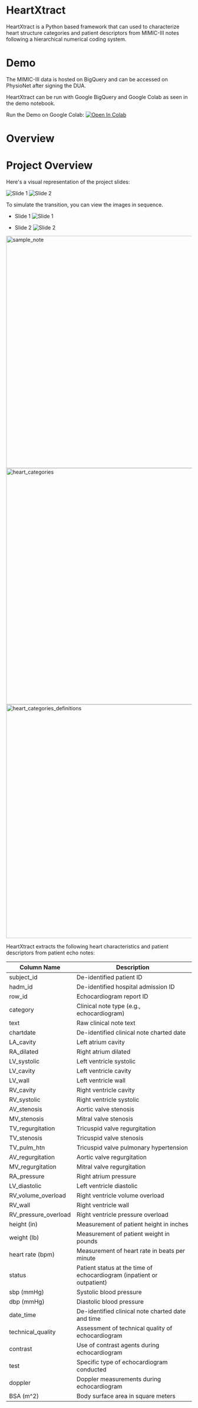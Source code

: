 # HeartXtract

HeartXtract is a Python based framework that can used to characterize heart structure categories and patient descriptors from MIMIC-III notes following a hierarchical numerical coding system.

# Demo
The MIMIC-III data is hosted on BigQuery and can be accessed on PhysioNet after signing the DUA. 

HeartXtract can be run with Google BigQuery and Google Colab as seen in the demo notebook.

Run the Demo on Google Colab: [![Open In Colab](https://colab.research.google.com/assets/colab-badge.svg)]([https://colab.research.google.com/drive/your-notebook-id (https://colab.research.google.com/drive/1FEmWGK37qSav4puFaiCZycHiLUcq-6_1))

# Overview

# Project Overview

Here's a visual representation of the project slides:

![Slide 1](<img width="630" alt="sample_note" src="https://github.com/danamouk/HeartXtract/assets/49573192/c381f916-6c6a-4cb4-8ea8-4174a44a0111">
) <!-- .element height="300px" -->
![Slide 2](<img width="641" alt="heart_categories" src="https://github.com/danamouk/HeartXtract/assets/49573192/e33cbe8e-c2cb-4b8c-b7a3-7e19cd7ccd0e">
) <!-- .element height="300px" -->

To simulate the transition, you can view the images in sequence.

* Slide 1
![Slide 1](path/to/slide1/image.png) <!-- .element height="300px" -->

* Slide 2
![Slide 2](path/to/slide2/image.png) <!-- .element height="300px" -->

<img width="630" alt="sample_note" src="https://github.com/danamouk/HeartXtract/assets/49573192/c381f916-6c6a-4cb4-8ea8-4174a44a0111">

<img width="641" alt="heart_categories" src="https://github.com/danamouk/HeartXtract/assets/49573192/e33cbe8e-c2cb-4b8c-b7a3-7e19cd7ccd0e">

<img width="634" alt="heart_categories_definitions" src="https://github.com/danamouk/HeartXtract/assets/49573192/0b3c99f5-b523-42f2-b1da-bdcd04c2bff7">

HeartXtract extracts the following heart characteristics and patient descriptors from patient echo notes:

| Column Name            | Description                                                           |
|------------------------|-----------------------------------------------------------------------|
| subject_id             | De-identified patient ID                                              |
| hadm_id                | De-identified hospital admission ID                                  |
| row_id                 | Echocardiogram report ID                                             |
| category               | Clinical note type (e.g., echocardiogram)                            |
| text                   | Raw clinical note text                                               |
| chartdate              | De-identified clinical note charted date                             |
| LA_cavity              | Left atrium cavity                                                    |
| RA_dilated             | Right atrium dilated                                                 |
| LV_systolic            | Left ventricle systolic                                              |
| LV_cavity              | Left ventricle cavity                                                 |
| LV_wall                | Left ventricle wall                                                   |
| RV_cavity              | Right ventricle cavity                                                |
| RV_systolic            | Right ventricle systolic                                              |
| AV_stenosis            | Aortic valve stenosis                                                |
| MV_stenosis            | Mitral valve stenosis                                                |
| TV_regurgitation       | Tricuspid valve regurgitation                                        |
| TV_stenosis            | Tricuspid valve stenosis                                             |
| TV_pulm_htn            | Tricuspid valve pulmonary hypertension                              |
| AV_regurgitation       | Aortic valve regurgitation                                           |
| MV_regurgitation       | Mitral valve regurgitation                                           |
| RA_pressure            | Right atrium pressure                                                |
| LV_diastolic           | Left ventricle diastolic                                             |
| RV_volume_overload     | Right ventricle volume overload                                      |
| RV_wall                | Right ventricle wall                                                 |
| RV_pressure_overload   | Right ventricle pressure overload                                    |
| height (in)            | Measurement of patient height in inches                               |
| weight (lb)            | Measurement of patient weight in pounds                               |
| heart rate (bpm)       | Measurement of heart rate in beats per minute                         |
| status                 | Patient status at the time of echocardiogram (inpatient or outpatient)|
| sbp (mmHg)            | Systolic blood pressure                                              |
| dbp (mmHg)            | Diastolic blood pressure                                             |
| date_time              | De-identified clinical note charted date and time                     |
| technical_quality      | Assessment of technical quality of echocardiogram                     |
| contrast               | Use of contrast agents during echocardiogram                          |
| test                   | Specific type of echocardiogram conducted                             |
| doppler                | Doppler measurements during echocardiogram                           |
| BSA (m^2)           | Body surface area in square meters                                    |

